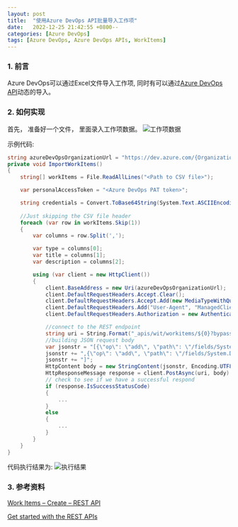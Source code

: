 ```yaml
---
layout: post
title:  "使用Azure DevOps API批量导入工作项"
date:   2022-12-25 21:42:55 +0800--
categories: [Azure DevOps]
tags: [Azure DevOps, Azure DevOps APIs, WorkItems]  
---
```


### 1. 前言

Azure DevOps可以通过Excel文件导入工作项, 同时有可以通过[Azure DevOps API](https://docs.microsoft.com/en-us/rest/api/azure/devops)动态的导入。

### 2. 如何实现

首先， 准备好一个文件， 里面录入工作项数据。
![工作项数据](https://devblogs.microsoft.com/premier-developer/wp-content/uploads/sites/31/2022/05/word-image-4.png)

示例代码:

```C#
string azureDevOpsOrganizationUrl = "https://dev.azure.com/{Organization}/{Project}/";
private void ImportWorkItems()
{
    string[] workItems = File.ReadAllLines("<Path to CSV file>");

    var personalAccessToken = "<Azure DevOps PAT token>";

    string credentials = Convert.ToBase64String(System.Text.ASCIIEncoding.ASCII.GetBytes(string.Format("{0}:{1}", "", personalAccessToken)));
    
    //Just skipping the CSV file header
    foreach (var row in workItems.Skip(1))
    {
        var columns = row.Split(',');

        var type = columns[0];
        var title = columns[1];
        var description = columns[2];

        using (var client = new HttpClient())
        {
            client.BaseAddress = new Uri(azureDevOpsOrganizationUrl);
            client.DefaultRequestHeaders.Accept.Clear();
            client.DefaultRequestHeaders.Accept.Add(new MediaTypeWithQualityHeaderValue("application/json-patch+json"));
            client.DefaultRequestHeaders.Add("User-Agent", "ManagedClientConsoleAppSample");
            client.DefaultRequestHeaders.Authorization = new AuthenticationHeaderValue("Basic", credentials);

            //connect to the REST endpoint
            string uri = String.Format("_apis/wit/workitems/${0}?bypassRules=true&api-version=6.0", type);
            //building JSON request body
            var jsonstr = "[{\"op\": \"add\", \"path\": \"/fields/System.Title\",\"value\": \"" + title + "\" }";
            jsonstr += ",{\"op\": \"add\", \"path\": \"/fields/System.Description\",\"value\": \"" + description + "\" }";
            jsonstr += "]"; 
            HttpContent body = new StringContent(jsonstr, Encoding.UTF8, "application/json-patch+json");
            HttpResponseMessage response = client.PostAsync(uri, body).Result;                    
            // check to see if we have a successful respond
            if (response.IsSuccessStatusCode)
            {
                ...
            }
            else
            {
                ...
            }
        }
    }
}
```

代码执行结果为:
![执行结果](https://devblogs.microsoft.com/premier-developer/wp-content/uploads/sites/31/2022/05/graphical-user-interface-text-application-email-5.png)

### 3. 参考资料
[Work Items – Create – REST API](https://learn.microsoft.com/en-us/rest/api/azure/devops/wit/work-items/create?view=azure-devops-rest-6.0&tabs=HTTP)

[Get started with the REST APIs](https://learn.microsoft.com/en-us/azure/devops/integrate/how-to/call-rest-api?view=azure-devops)